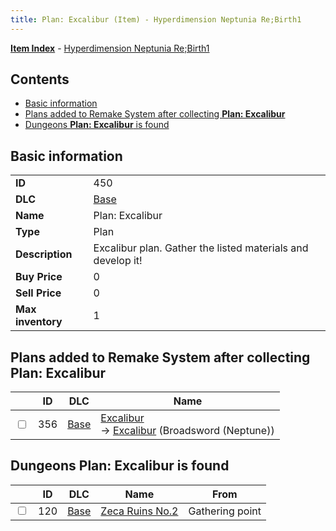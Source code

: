 ```yaml
---
title: Plan: Excalibur (Item) - Hyperdimension Neptunia Re;Birth1
---
```


[**Item Index**](/neptunia/rb1/item/index.html) - [Hyperdimension Neptunia Re;Birth1](/neptunia/rb1)

## Contents

- [Basic information](#basic-information)
- [Plans added to Remake System after collecting **Plan: Excalibur**](#plans-added-to-remake-system-after-collecting-plan-excalibur)
- [Dungeons **Plan: Excalibur** is found](#dungeons-plan-excalibur-is-found)
## Basic information

|   |   |
| -- | -- |
| **ID** | 450 |
| **DLC** | [Base](/neptunia/rb1/dlc/1-base.html) |
| **Name** | Plan: Excalibur |
| **Type** | Plan |
| **Description** | Excalibur plan. Gather the listed materials and develop it! |
| **Buy Price** | 0 |
| **Sell Price** | 0 |
| **Max inventory** | 1 |


## Plans added to Remake System after collecting **Plan: Excalibur**

|    | ID | DLC | Name |
| -- | -- | --- | ---- |
| <input type="checkbox" id="rb1-remake-1-356" class="trackbox" /> | 356 | [Base](/neptunia/rb1/dlc/1-base.html) | [Excalibur](/neptunia/rb1/remake/1-356-excalibur.html)<br /> → [Excalibur](/neptunia/rb1/item/1-2023-excalibur.html) (Broadsword (Neptune)) |


## Dungeons **Plan: Excalibur** is found

|    | ID | DLC | Name | From |
| -- | -- | --- | ---- | ---- |
| <input type="checkbox" id="rb1-dungeon-1-120" class="trackbox" /> | 120 | [Base](/neptunia/rb1/dlc/1-base.html) | [Zeca Ruins No.2](/neptunia/rb1/dungeon/1-120-zeca-ruins-no-2.html) | Gathering point |
